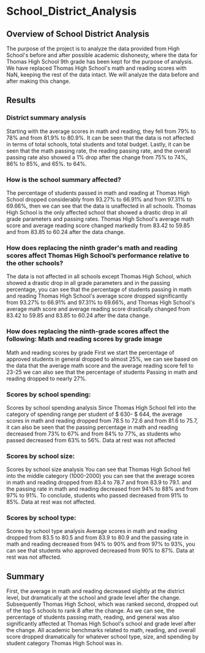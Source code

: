 # School_District_Analysis
## Overview of School District Analysis
The purpose of the project is to analyze the data provided from High School's before and after possible academic dishonesty, where the data for Thomas High School 9th grade has been kept for the purpose of analysis. We have replaced Thomas High School's math and reading scores with NaN, keeping the rest of the data intact. We will analyze the data before and after making this change.

## Results

### District summary analysis

Starting with the average scores in math and reading, they fell from 79% to 78% and from 81.9% to 80.9%. It can be seen that the data is not affected in terms of total schools, total students and total budget. Lastly, it can be seen that the math passing rate, the reading passing rate, and the overall passing rate also showed a 1% drop after the change from 75% to 74%, 86% to 85%, and 65%. to 64%.

### How is the school summary affected?

The percentage of students passed in math and reading at Thomas High School dropped considerably from 93.27% to 66.91% and from 97.31% to 69.66%, then we can see that the data is unaffected in all schools. Thomas High School is the only affected school that showed a drastic drop in all grade parameters and passing rates. Thomas High School's average math score and average reading score changed markedly from 83.42 to 59.85 and from 83.85 to 60.24 after the data change.

### How does replacing the ninth grader's math and reading scores affect Thomas High School’s performance relative to the other schools?

The data is not affected in all schools except Thomas High School, which showed a drastic drop in all grade parameters and in the passing percentage, you can see that the percentage of students passing in math and reading Thomas High School's average score dropped significantly from 93.27% to 66.91% and 97.31% to 69.66%, and Thomas High School's average math score and average reading score drastically changed from 83.42 to 59.85 and 83.85 to 60.24 after the data change.

### How does replacing the ninth-grade scores affect the following: Math and reading scores by grade image

Math and reading scores by grade First we start the percentage of approved students in general dropped to almost 25%, we can see based on the data that the average math score and the average reading score fell to 23-25 we can also see that the percentage of students Passing in math and reading dropped to nearly 27%.

### Scores by school spending:

Scores by school spending analysis Since Thomas High School fell into the category of spending range per student of $ 630- $ 644, the average scores in math and reading dropped from 78.5 to 72.6 and from 81.6 to 75.7, it can also be seen that the passing percentage in math and reading decreased from 73% to 67% and from 84% to 77%, as students who passed decreased from 63% to 56%. Data at rest was not affected

### Scores by school size:

Scores by school size analysis You can see that Thomas High School fell into the middle category (1000-2000) you can see that the average scores in math and reading dropped from 83.4 to 78.7 and from 83.9 to 79.1. and the passing rate in math and reading decreased from 94% to 88% and from 97% to 91%. To conclude, students who passed decreased from 91% to 85%. Data at rest was not affected.

### Scores by school type:

Scores by school type analysis Average scores in math and reading dropped from 83.5 to 80.5 and from 83.9 to 80.9 and the passing rate in math and reading decreased from 94% to 90% and from 97% to 93%, you can see that students who approved decreased from 90% to 87%. Data at rest was not affected.

## Summary
First, the average in math and reading decreased slightly at the district level, but dramatically at the school and grade level after the change. Subsequently Thomas High School, which was ranked second, dropped out of the top 5 schools to rank 8 after the change. As we can see, the percentage of students passing math, reading, and general was also significantly affected at Thomas High School's school and grade level after the change. All academic benchmarks related to math, reading, and overall score dropped dramatically for whatever school type, size, and spending by student category Thomas High School was in.
